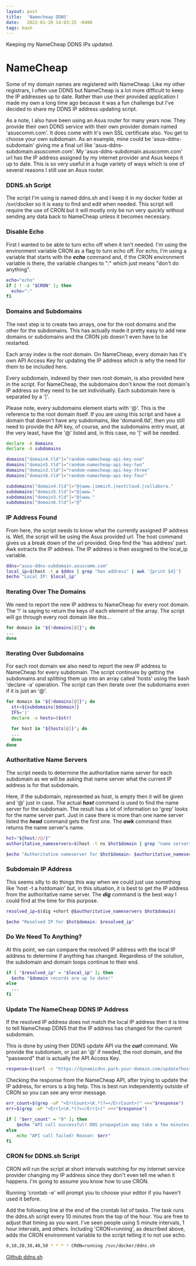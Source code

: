 ```yaml
---
layout: post
title:  'Namecheap DDNS'
date:   2022-01-28 14:03:25 -0400
tags: bash
---
```

Keeping my NameCheap DDNS IPs updated.

# NameCheap

Some of my domain names are registered with NameCheap. Like my other registrars, I often use DDNS but NameCheap is a lot more difficult to keep the IP addresses up to date. Rather than use their provided application I made my own a long time ago because it was a fun challenge but I've decided to share my DDNS IP address updating script.

As a note, I also have been using an Asus router for many years now. They provide their own DDNS service with their own provider domain named 'asuscomm.com'. It does come with it's own SSL certificate also. You get to choose your own subdomain. As an example, mine could be 'asus-ddns-subdomain' giving me a final url like 'asus-ddns-subdomain.asuscomm.com'. My 'asus-ddns-subdomain.asuscomm.com' url has the IP address assigned by my internet provider and Asus keeps it up to date. This is so very useful in a huge variety of ways which is one of several reasons I still use an Asus router.

### DDNS.sh Script
The script I'm using is named ddns.sh and I keep it in my docker folder at /svr/docker so it is easy to find and edit when needed. This script will require the use of CRON but it will mostly only be run very quickly without sending any data back to NameCheap unless it becomes necessary.

### Disable Echo
First I wanted to be able to turn echo off when it isn't needed. I'm using the environment variable CRON as a flag to turn echo off. For echo, I'm using a variable that starts with the ***echo*** command and, if the CRON environment variable is there, the variable changes to ":" which just means "don't do anything".

```bash
echo="echo"
if [ ! -z "$CRON" ]; then
  echo=":"
fi
```

### Domains and Subdomains
The next step is to create two arrays, one for the root domains and the other for the subdomains. This has actually made it pretty easy to add new domains or subdomains and the CRON job doesn't even have to be restarted.

Each array index is the root domain. On NameCheap, every domain has it's own API Access Key for updating the IP address which is why the need for them to be included here.

Every subdomain, indexed by their own root domain, is also provided here in the script. For NameCheap, the subdomains don't know the root domain's IP address so they need to be set individually. Each subdomain here is separated by a '\|'.

Please note, every subdomains element starts with '@'. This is the reference to the root domain itself. If you are using this script and have a domain that doesn't have any subdomains, like 'domain6.tld', then you still need to provide the API key, of course, and the subdomains entry must, at the very least, have the '@' listed and, in this case, no '\|' will be needed.

```bash
declare -A domains
declare -A subdomains

domains["domain4.tld"]="random-namecheap-api-key-one"
domains["domain5.tld"]="random-namecheap-api-key-two"
domains["domain3.tld"]="random-namecheap-api-key-three"
domains["domain6.tld"]="random-namecheap-api-key-four"

subdomains["domain4.tld"]="@|www.|immich.|nextcloud.|collabora."
subdomains["domain5.tld"]="@|www."
subdomains["domain3.tld"]="@|www."
subdomains["domain6.tld"]="@"
```

### IP Address Found
From here, the script needs to know what the currently assigned IP address is. Well, the script will be using the Asus provided url. The host command gives us a break down of the url provided. Grep find the 'has address' part. Awk extracts the IP address. The IP address is then assigned to the local_ip variable.

```bash
ddns="asus-ddns-subdomain.asuscomm.com"
local_ip=$(host -t a $ddns | grep "has address" | awk '{print $4}')
$echo "Local IP: $local_ip"
```

### Iterating Over The Domains
We need to report the new IP address to NameCheap for every root domain. The '!' is saying to return the keys of each element of the array. The script will go through every root domain like this...

```bash
for domain in "${!domains[@]}"; do
...
done
```

### Iterating Over Subdomains
For each root domain we also need to report the new IP address to NameCheap for every subdomain.
The script continues by getting the subdomains and splitting them up into an array called 'hosts' using the bash 'declare -a' operation. The script can then iterate over the subdomains even if it is just an '@'.

```bash
for domain in "${!domains[@]}"; do
  str=${subdomains[$domain]}
  IFS='|'
  declare -a hosts=($str)

  for host in "${hosts[@]}"; do
  ...
  done
done
```

### Authoritative Name Servers
The script needs to determine the authoritative name server for each subdomain as we will be asking that name server what the current IP address is for that subdomain.

Here, if the subdomain, represented as host, is empty then it will be given and '@' just in case. The actual ***host*** command is used to find the name server for the subdomain. The result has a lot of information so 'grep' looks for the name server part. Just in case there is more than one name server listed the ***head*** command gets the first one. The ***awk*** command then returns the name server's name.

```bash
hst="${host//@/}"
authoritative_nameservers=$(host -t ns $hst$domain | grep "name server" | head -n1 | awk '{print $4}')

$echo "Authoritative nameserver for $hst$domain: $authoritative_nameservers"
```

### Subdomain IP Address
This seems silly to do things this way when we could just use something like 'host -t a $hst$domain' but, in this situation, it is best to get the IP address from the authoritative name server. The ***dig*** command is the best way I could find at the time for this purpose.

```bash
resolved_ip=$(dig +short @$authoritative_nameservers $hst$domain)

$echo "Resolved IP for $hst$domain: $resolved_ip"
```

### Do We Need To Anything?
At this point, we can compare the resolved IP address with the local IP address to determine if anything has changed.
Regardless of the solution, the subdomain and domain loops continue to their end.

```bash
if [ "$resolved_ip" = "$local_ip" ]; then
  $echo "$domain records are up to date!"
else
  ...
fi
```

### Update The NameCheap DDNS IP Address
If the resolved IP address does not match the local IP address then it is time to tell NameCheap DDNS that the IP address has changed for the current subdomain.

This is done by using their DDNS update API via the ***curl*** command. We provide the subdomain, or just an '@' if needed, the root domain, and the "password" that is actually the API Access Key.

```bash
response=$(curl -s "https://dynamicdns.park-your-domain.com/update?host=${host//./}&domain=$domain&password=${domains[$domain]}")
```

Checking the response from the NameCheap API, after trying to update the IP address, for errors is a big help.
This is best run independently outside of CRON so you can see any error message.

```bash
err_count=$(grep -oP "<ErrCount>\K.*(?=</ErrCount>)" <<<"$response")
err=$(grep -oP "<Err1>\K.*(?=</Err1>)" <<<"$response")

if [ "$err_count" = "0" ]; then
    $echo "API call successful! DNS propagation may take a few minutes..."
else
    echo "API call failed! Reason: $err"
fi
```

### CRON for DDNS.sh Script
CRON will run the script at short intervals watching for my internet service provider changing my IP address since they don't even tell me when it happens. I'm going to assume you know how to use CRON.

Running 'crontab -e' will prompt you to choose your editor if you haven't used it before.

Add the following line at the end of the crontab list of tasks. The task runs the ddns.sh script every 10 minutes from the top of the hour. You are free to adjust that timing as you want. I've seen people using 5 minute intervals, 1 hour intervals, and others. Including 'CRON=running', as described above, adds the CRON environment variable to the script telling it to not use echo.

```bash
0,10,20,30,40,50 * * * * CRON=running /svc/docker/ddns.sh
```

[Github ddns.sh](https://github.com/irtheman/coding/blob/6a326433b32770e2c749eabeaf5f460cb7ccc47b/bash/ddns.sh)

